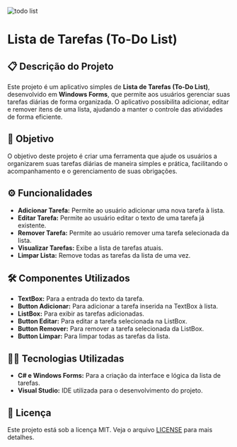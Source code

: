 ![todo list](https://github.com/user-attachments/assets/85216f82-ca76-4175-bae4-5dbdfbb35b9c)


# Lista de Tarefas (To-Do List)

## 📋 Descrição do Projeto
Este projeto é um aplicativo simples de **Lista de Tarefas (To-Do List)**, desenvolvido em **Windows Forms**, que permite aos usuários gerenciar suas tarefas diárias de forma organizada. O aplicativo possibilita adicionar, editar e remover itens de uma lista, ajudando a manter o controle das atividades de forma eficiente.

## 🎯 Objetivo
O objetivo deste projeto é criar uma ferramenta que ajude os usuários a organizarem suas tarefas diárias de maneira simples e prática, facilitando o acompanhamento e o gerenciamento de suas obrigações.

## ⚙️ Funcionalidades
- **Adicionar Tarefa:** Permite ao usuário adicionar uma nova tarefa à lista.
- **Editar Tarefa:** Permite ao usuário editar o texto de uma tarefa já existente.
- **Remover Tarefa:** Permite ao usuário remover uma tarefa selecionada da lista.
- **Visualizar Tarefas:** Exibe a lista de tarefas atuais.
- **Limpar Lista:** Remove todas as tarefas da lista de uma vez.

## 🛠️ Componentes Utilizados
- **TextBox:** Para a entrada do texto da tarefa.
- **Button Adicionar:** Para adicionar a tarefa inserida na TextBox à lista.
- **ListBox:** Para exibir as tarefas adicionadas.
- **Button Editar:** Para editar a tarefa selecionada na ListBox.
- **Button Remover:** Para remover a tarefa selecionada da ListBox.
- **Button Limpar:** Para limpar todas as tarefas da lista.

## 🧑‍💻 Tecnologias Utilizadas
- **C# e Windows Forms:** Para a criação da interface e lógica da lista de tarefas.
- **Visual Studio:** IDE utilizada para o desenvolvimento do projeto.

## 📄 Licença
Este projeto está sob a licença MIT. Veja o arquivo [LICENSE](LICENSE) para mais detalhes.

